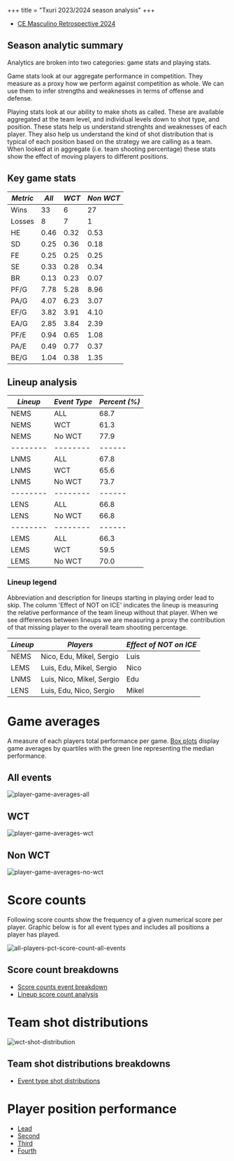 +++
title = "Txuri 2023/2024 season analysis"
+++


- [CE Masculino Retrospective 2024](/ce-masculino-2024-analysis)

## Season analytic summary
Analytics are broken into two categories: game stats and playing stats.

Game stats look at our aggregate performance in competition. They measure as a proxy how we perform against competition as whole. We can use them to infer strengths and weaknesses in terms of offense and defense.

Playing stats look at our ability to make shots as called. These are available aggregated at the team level, and individual levels down to shot type, and position. These stats help us understand strenghts and weaknesses of each player. They also help us understand the kind of shot distribution that is typical of each position based on the strategy we are calling as a team. When looked at in aggregate (i.e. team shooting percentage) these stats show the effect of moving players to different positions.

## Key game stats

| *Metric* | *All* | *WCT* | *Non WCT* |
|----------|-------|-------|-----------|
| Wins     | 33    | 6     | 27        |
| Losses   | 8     | 7     | 1         |
| HE       | 0.46  | 0.32  | 0.53      |
| SD       | 0.25  | 0.36  | 0.18      |
| FE       | 0.25  | 0.25  | 0.25      |
| SE       | 0.33  | 0.28  | 0.34      |
| BR       | 0.13  | 0.23  | 0.07      |
| PF/G     | 7.78  | 5.28  | 8.96      |
| PA/G     | 4.07  | 6.23  | 3.07      |
| EF/G     | 3.82  | 3.91  | 4.10      |
| EA/G     | 2.85  | 3.84  | 2.39      |
| PF/E     | 0.94  | 0.65  | 1.08      |
| PA/E     | 0.49  | 0.77  | 0.37      |
| BE/G     | 1.04  | 0.38  | 1.35      |




## Lineup analysis
| *Lineup* | *Event Type* | *Percent (%)* |
|----------|--------------|---------------|
| NEMS     | ALL          | 68.7          |
| NEMS     | WCT          | 61.3          |
| NEMS     | No WCT       | 77.9          |
| -------- | --------     | ------        |
| LNMS     | ALL          | 67.8          |
| LNMS     | WCT          | 65.6          |
| LNMS     | No WCT       | 73.7          |
| -------- | --------     | ------        |
| LENS     | ALL          | 66.8          |
| LENS     | No WCT       | 66.8          |
| -------- | --------     | ------        |
| LEMS     | ALL          | 66.3          |
| LEMS     | WCT          | 59.5          |
| LEMS     | No WCT       | 70.0          |

### Lineup legend
Abbreviation and description for lineups starting in playing order lead to skip. The column 'Effect of NOT on ICE' indicates the lineup is measuring the relative performance of the team lineup without that player. When we see differences between lineups we are measuring a proxy the contribution of that missing player to the overall team shooting percentage.

| *Lineup* | *Players* | *Effect of NOT on ICE* |
|----------|--------------|------------------------|
| NEMS     | Nico, Edu, Mikel, Sergio          | Luis                   |
| LEMS     | Luis, Edu, Mikel, Sergio          | Nico                   |
| LNMS     | Luis, Nico, Mikel, Sergio       | Edu                    |
| LENS     | Luis, Edu, Nico, Sergio          | Mikel                  |


# Game averages
A measure of each players total performance per game. [Box plots](https://en.wikipedia.org/wiki/Box_plot) display game averages by quartiles with the green line representing the median performance.
## All events
![player-game-averages-all](/player-game-averages-all-2024.png)
## WCT
![player-game-averages-wct](/player-game-averages-wct-2024.png)
## Non WCT
![player-game-averages-no-wct](/player-game-averages-no-wct-2024.png)


# Score counts
Following score counts show the frequency of a given numerical score per player. Graphic below is for all event types and includes all positions a player has played.

![all-players-pct-score-count-all-events](/all-players-pct-score-count-all-events-2024.png)

## Score count breakdowns
- [Score counts event breakdown](/txuri-score-count-breakdown-2024)
- [Lineup score count analysis](/txuri-lineup-analysis-2024)

# Team shot distributions
![wct-shot-distribution](/team-all-shot-distribution-2024.png)

## Team shot distributions breakdowns
- [Event type shot distributions](/txuri-2024-event-type-shot-distribution)


# Player position performance
- [Lead](/txuri-player-position-performance-lead-2024)
- [Second](/txuri-player-position-performance-second-2024)
- [Third](/txuri-player-position-performance-third-2024)
- [Fourth](/txuri-player-position-performance-fourth-2024)